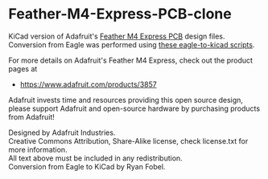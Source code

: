 # Feather-M4-Express-PCB-clone
KiCad version of Adafruit's [Feather M4 Express PCB](https://github.com/adafruit/Adafruit-Feather-M4-Express-PCB)
design files. Conversion from Eagle was performed using [these eagle-to-kicad scripts](https://github.com/lachlanA/eagle-to-kicad).

For more details on Adafruit's Feather M4 Express, check out the product pages at

   * https://www.adafruit.com/products/3857

Adafruit invests time and resources providing this open source design, 
please support Adafruit and open-source hardware by purchasing 
products from Adafruit!

Designed by Adafruit Industries.  
Creative Commons Attribution, Share-Alike license, check license.txt for more information.  
All text above must be included in any redistribution.  
Conversion from Eagle to KiCad by Ryan Fobel.
